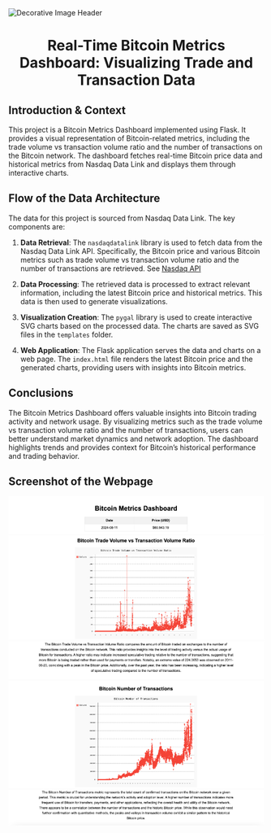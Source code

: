 <img src="https://ospreyfx.com/wp-content/uploads/2021/04/Beginners-Guide-to-Trading-Bitcoin.jpg" alt="Decorative Image Header" style="width: 100%; height: 300px; object-fit: cover;">

# <p align="center"> Real-Time Bitcoin Metrics Dashboard: Visualizing Trade and Transaction Data </p>

## Introduction & Context

This project is a Bitcoin Metrics Dashboard implemented using Flask. It provides a visual representation of Bitcoin-related metrics, including the trade volume vs transaction volume ratio and the number of transactions on the Bitcoin network. The dashboard fetches real-time Bitcoin price data and historical metrics from Nasdaq Data Link and displays them through interactive charts.

## Flow of the Data Architecture

The data for this project is sourced from Nasdaq Data Link. The key components are:

1. **Data Retrieval**: The `nasdaqdatalink` library is used to fetch data from the Nasdaq Data Link API. Specifically, the Bitcoin price and various Bitcoin metrics such as trade volume vs transaction volume ratio and the number of transactions are retrieved. See [Nasdaq API](https://www.nasdaq.com/solutions/data-link-api)
   
2. **Data Processing**: The retrieved data is processed to extract relevant information, including the latest Bitcoin price and historical metrics. This data is then used to generate visualizations.

3. **Visualization Creation**: The `pygal` library is used to create interactive SVG charts based on the processed data. The charts are saved as SVG files in the `templates` folder.

4. **Web Application**: The Flask application serves the data and charts on a web page. The `index.html` file renders the latest Bitcoin price and the generated charts, providing users with insights into Bitcoin metrics.

## Conclusions

The Bitcoin Metrics Dashboard offers valuable insights into Bitcoin trading activity and network usage. By visualizing metrics such as the trade volume vs transaction volume ratio and the number of transactions, users can better understand market dynamics and network adoption. The dashboard highlights trends and provides context for Bitcoin’s historical performance and trading behavior.

## Screenshot of the Webpage

![Webpage Screenshot](static/Picture1.png)
![Webpage Screenshot](static/Picture2.png)
![Webpage Screenshot](static/Picture3.png)
![Webpage Screenshot](static/Picture4.png)
![Webpage Screenshot](static/Picture5.png)
